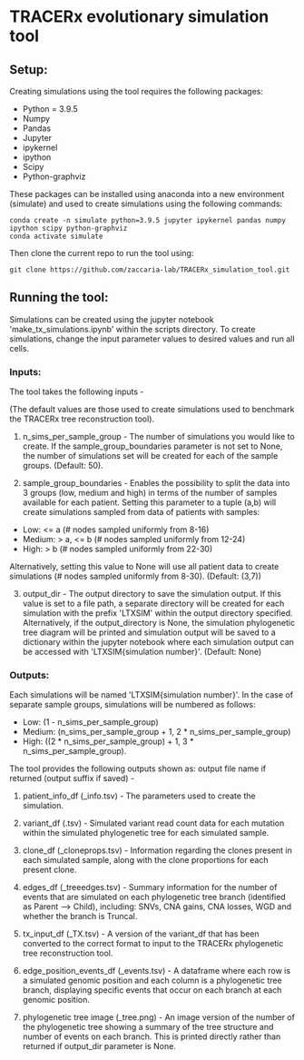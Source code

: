 # TRACERx evolutionary simulation tool


## Setup:
Creating simulations using the tool requires the following packages:

- Python = 3.9.5
- Numpy
- Pandas
- Jupyter 
- ipykernel
- ipython 
- Scipy 
- Python-graphviz 

These packages can be installed using anaconda into a new environment (simulate) and used to create simulations using the following commands:

```shell 
conda create -n simulate python=3.9.5 jupyter ipykernel pandas numpy ipython scipy python-graphviz
conda activate simulate
```

Then clone the current repo to run the tool using:

```shell
git clone https://github.com/zaccaria-lab/TRACERx_simulation_tool.git
```
## Running the tool:

Simulations can be created using the jupyter notebook 'make_tx_simulations.ipynb' within the scripts directory.
To create simulations, change the input parameter values to desired values and run all cells.


### Inputs:
The tool takes the following inputs -

(The default values are those used to create simulations used to benchmark the TRACERx tree reconstruction tool).

1. n_sims_per_sample_group - The number of simulations you would like to create. If the sample_group_boundaries parameter is not set to None, the number of simulations set will be created for each of the sample groups. (Default: 50). 

2. sample_group_boundaries - Enables the possibility to split the data into 3 groups (low, medium and high) in terms of the number of samples available for each patient. Setting this parameter to a tuple (a,b) will create simulations sampled from data of patients with samples:
- Low: <= a (# nodes sampled uniformly from 8-16)
- Medium: > a, <= b (# nodes sampled uniformly from 12-24)
- High: > b (# nodes sampled uniformly from 22-30)

Alternatively, setting this value to None will use all patient data to create simulations (# nodes sampled uniformly from 8-30). (Default: (3,7))

3. output_dir - The output directory to save the simulation output. If this value is set to a file path, a separate directory will be created for each simulation with the prefix 'LTXSIM' within the output directory specified. Alternatively, if the output_directory is None, the simulation phylogenetic tree diagram will be printed and simulation output will be saved to a dictionary within the jupyter notebook where each simulation output can be accessed with 'LTXSIM{simulation number}'. (Default: None)


### Outputs:

Each simulations will be named 'LTXSIM{simulation number}'. In the case of separate sample groups, simulations will be numbered as follows: 
 - Low: (1 - n_sims_per_sample_group)
 - Medium: (n_sims_per_sample_group + 1, 2 * n_sims_per_sample_group)
 - High: ((2 * n_sims_per_sample_group) + 1, 3 * n_sims_per_sample_group).


The tool provides the following outputs shown as: output file name if returned (output suffix if saved) -

1. patient_info_df (_info.tsv) - The parameters used to create the simulation.

2. variant_df (.tsv) - Simulated variant read count data for each mutation within the simulated phylogenetic tree for each simulated sample.

3. clone_df (_cloneprops.tsv) - Information regarding the clones present in each simulated sample, along with the clone proportions for each present clone.

4. edges_df (_treeedges.tsv) - Summary information for the number of events that are simulated on each phylogenetic tree branch (identified as Parent --> Child), including: SNVs, CNA gains, CNA losses, WGD and whether the branch is Truncal.

5. tx_input_df (_TX.tsv) - A version of the variant_df that has been converted to the correct format to input to the TRACERx phylogenetic tree reconstruction tool.

6. edge_position_events_df (_events.tsv) - A dataframe where each row is a simulated genomic position and each column is a phylogenetic tree branch, displaying specific events that occur on each branch at each genomic position. 

7. phylogenetic tree image (_tree.png) - An image version of the number of the phylogenetic tree showing a summary of the tree structure and number of events on each branch. This is printed directly rather than returned if output_dir parameter is None.

